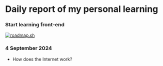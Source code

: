 # Daily report of my personal learning
### Start learning front-end
[![roadmap.sh](https://roadmap.sh/card/tall/66d762a8553501e3c3021ca0?variant=dark&roadmaps=frontend)](https://roadmap.sh)

### 4 September 2024
* How does the Internet work?
